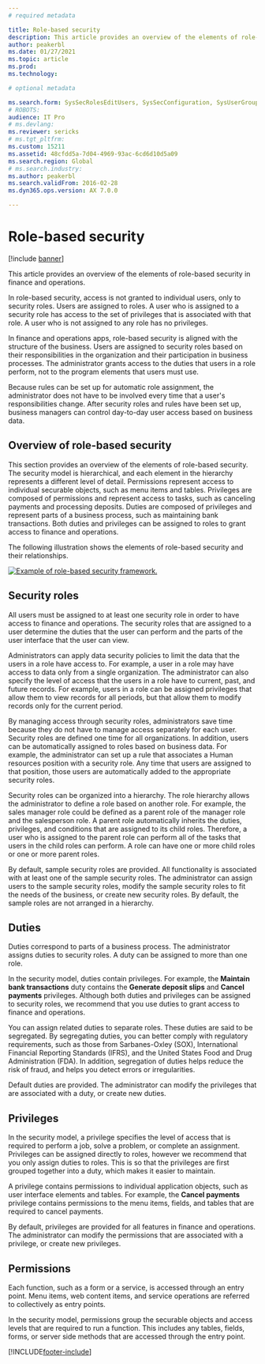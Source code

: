 ```yaml
---
# required metadata

title: Role-based security
description: This article provides an overview of the elements of role-based security. 
author: peakerbl
ms.date: 01/27/2021
ms.topic: article
ms.prod: 
ms.technology: 

# optional metadata

ms.search.form: SysSecRolesEditUsers, SysSecConfiguration, SysUserGroupInfo, SysSecRoleExcludeUsers
# ROBOTS: 
audience: IT Pro
# ms.devlang: 
ms.reviewer: sericks
# ms.tgt_pltfrm: 
ms.custom: 15211
ms.assetid: 48cfdd5a-7d04-4969-93ac-6cd6d10d5a09
ms.search.region: Global
# ms.search.industry: 
ms.author: peakerbl
ms.search.validFrom: 2016-02-28
ms.dyn365.ops.version: AX 7.0.0

---
```


# Role-based security

[!include [banner](../includes/banner.md)]

This article provides an overview of the elements of role-based security in finance and operations. 

In role-based security, access is not granted to individual users, only to security roles. Users are assigned to roles. A user who is assigned to a security role has access to the set of privileges that is associated with that role. A user who is not assigned to any role has no privileges. 

In finance and operations apps, role-based security is aligned with the structure of the business. Users are assigned to security roles based on their responsibilities in the organization and their participation in business processes. The administrator grants access to the duties that users in a role perform, not to the program elements that users must use. 

Because rules can be set up for automatic role assignment, the administrator does not have to be involved every time that a user's responsibilities change. After security roles and rules have been set up, business managers can control day-to-day user access based on business data.

## Overview of role-based security

This section provides an overview of the elements of role-based security. The security model is hierarchical, and each element in the hierarchy represents a different level of detail. Permissions represent access to individual securable objects, such as menu items and tables. Privileges are composed of permissions and represent access to tasks, such as canceling payments and processing deposits. Duties are composed of privileges and represent parts of a business process, such as maintaining bank transactions. Both duties and privileges can be assigned to roles to grant access to finance and operations. 

The following illustration shows the elements of role-based security and their relationships. 

[![Example of role-based security framework.](./media/rbs.png)](./media/rbs.png)

## Security roles

All users must be assigned to at least one security role in order to have access to finance and operations. The security roles that are assigned to a user determine the duties that the user can perform and the parts of the user interface that the user can view. 

Administrators can apply data security policies to limit the data that the users in a role have access to. For example, a user in a role may have access to data only from a single organization. The administrator can also specify the level of access that the users in a role have to current, past, and future records. For example, users in a role can be assigned privileges that allow them to view records for all periods, but that allow them to modify records only for the current period. 

By managing access through security roles, administrators save time because they do not have to manage access separately for each user. Security roles are defined one time for all organizations. In addition, users can be automatically assigned to roles based on business data. For example, the administrator can set up a rule that associates a Human resources position with a security role. Any time that users are assigned to that position, those users are automatically added to the appropriate security roles. 

Security roles can be organized into a hierarchy. The role hierarchy allows the administrator to define a role based on another role. For example, the sales manager role could be defined as a parent role of the manager role and the salesperson role. A parent role automatically inherits the duties, privileges, and conditions that are assigned to its child roles. Therefore, a user who is assigned to the parent role can perform all of the tasks that users in the child roles can perform. A role can have one or more child roles or one or more parent roles. 

By default, sample security roles are provided. All functionality is associated with at least one of the sample security roles. The administrator can assign users to the sample security roles, modify the sample security roles to fit the needs of the business, or create new security roles. By default, the sample roles are not arranged in a hierarchy.

## Duties
Duties correspond to parts of a business process. The administrator assigns duties to security roles. A duty can be assigned to more than one role. 

In the security model, duties contain privileges. For example, the **Maintain bank transactions** duty contains the **Generate deposit slips** and **Cancel payments** privileges. Although both duties and privileges can be assigned to security roles, we recommend that you use duties to grant access to finance and operations. 

You can assign related duties to separate roles. These duties are said to be segregated. By segregating duties, you can better comply with regulatory requirements, such as those from Sarbanes-Oxley (SOX), International Financial Reporting Standards (IFRS), and the United States Food and Drug Administration (FDA). In addition, segregation of duties helps reduce the risk of fraud, and helps you detect errors or irregularities. 

Default duties are provided. The administrator can modify the privileges that are associated with a duty, or create new duties.

## Privileges
In the security model, a privilege specifies the level of access that is required to perform a job, solve a problem, or complete an assignment. Privileges can be assigned directly to roles, however we recommend that you only assign duties to roles. This is so that the privileges are first grouped together into a duty, which makes it easier to maintain. 

A privilege contains permissions to individual application objects, such as user interface elements and tables. For example, the **Cancel payments** privilege contains permissions to the menu items, fields, and tables that are required to cancel payments. 

By default, privileges are provided for all features in finance and operations. The administrator can modify the permissions that are associated with a privilege, or create new privileges.

## Permissions
Each function, such as a form or a service, is accessed through an entry point. Menu items, web content items, and service operations are referred to collectively as entry points. 

In the security model, permissions group the securable objects and access levels that are required to run a function. This includes any tables, fields, forms, or server side methods that are accessed through the entry point.


[!INCLUDE[footer-include](../../../includes/footer-banner.md)]
